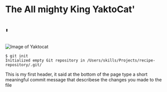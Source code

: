 # The All mighty King YaktoCat'<h1>'

![Image of Yaktocat](https://octodex.github.com/images/yaktocat.png)

```
$ git init
Initialized empty Git repository in /Users/skills/Projects/recipe-repository/.git/
```



This is my first header, it said at the bottom of the page type a short meaningful commit message that describese the changes you made to the file 
